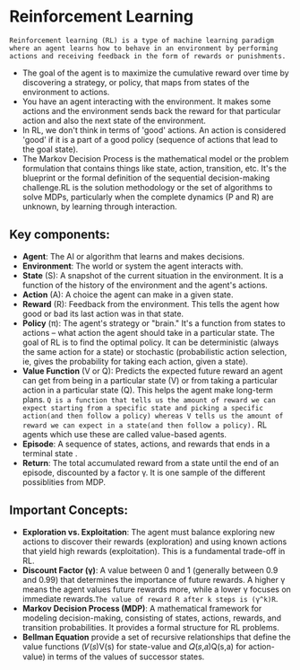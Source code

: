 # Reinforcement Learning 
`Reinforcement learning (RL) is a type of machine learning paradigm where an agent learns how to behave in an environment by performing actions and receiving feedback in the form of rewards or punishments.` 
- The goal of the agent is to maximize the cumulative reward over time by discovering a strategy, or policy, that maps from states of the environment to actions.
- You have an agent interacting with the environment. It makes some actions and the environment sends back the reward for that particular action and also the next state of the environment.
- In RL, we don't think in terms of 'good' actions. An action is considered 'good' if it is a part of a good policy (sequence of actions that lead to the goal state).
- The Markov Decision Process is the mathematical model or the problem formulation that contains things like state, action, transition, etc. It's the blueprint or the formal definition of the sequential decision-making challenge.RL is the solution methodology or the set of algorithms to solve MDPs, particularly when the complete dynamics (P and R) are unknown, by learning through interaction.

## Key components:
- **Agent**: The AI or algorithm that learns and makes decisions.
- **Environment**: The world or system the agent interacts with.
- **State** (S): A snapshot of the current situation in the environment. It is a function of the history of the environment and the agent's actions. 
- **Action** (A): A choice the agent can make in a given state.
- **Reward** (R): Feedback from the environment. This tells the agent how good or bad its last action was in that state.
- **Policy** (π): The agent's strategy or "brain." It's a function from states to actions – what action the agent should take in a particular state. The goal of RL is to find the optimal policy. It can be deterministic (always the same action for a state) or stochastic (probabilistic action selection, ie, gives the probability for taking each action, given a state).
- **Value Function** (V or Q): Predicts the expected future reward an agent can get from being in a particular state (V) or from taking a particular action in a particular state (Q). This helps the agent make long-term plans. `Q is a function that tells us the amount of reward we can expect starting from a specific state and picking a specific action(and then follow a policy) whereas V tells us the amount of reward we can expect in a state(and then follow a policy).` RL agents which use these are called value-based agents.
- **Episode**: A sequence of states, actions, and rewards that ends in a terminal state .
- **Return**: The total accumulated reward from a state until the end of an episode, discounted by a factor γ. It is one sample of the different possiblities from MDP.

## Important Concepts:
- **Exploration vs. Exploitation**: The agent must balance exploring new actions to discover their rewards (exploration) and using known actions that yield high rewards (exploitation). This is a fundamental trade-off in RL.
- **Discount Factor (γ)**: A value between 0 and 1 (generally between 0.9 and 0.99) that determines the importance of future rewards. A higher γ means the agent values future rewards more, while a lower γ focuses on immediate rewards.`The value of reward R after k steps is (γ^k)R`.
- **Markov Decision Process (MDP)**: A mathematical framework for modeling decision-making, consisting of states, actions, rewards, and transition probabilities. It provides a formal structure for RL problems.
- **Bellman Equation** provide a set of recursive relationships that define the value functions (𝑉(𝑠)V(s) for state-value and 𝑄(𝑠,𝑎)Q(s,a) for action-value) in terms of the values of successor states.
